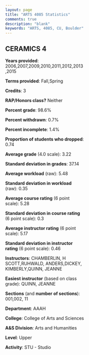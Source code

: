 ```yaml
---
layout: page
title: "ARTS 4085 Statistics"
comments: true
description: "blank"
keywords: "ARTS, 4085, CU, Boulder"
--- 
```

<head>
<script src="https://ajax.googleapis.com/ajax/libs/jquery/2.1.3/jquery.min.js"></script>
<script src="https://dl.dropboxusercontent.com/s/pc42nxpaw1ea4o9/highcharts.js?dl=0"></script>
<!-- <script src="../assets/js/highcharts.js"></script> -->
<style type="text/css">@font-face {
	font-family: "Bebas Neue";
	src: url(https://www.filehosting.org/file/details/544349/BebasNeue%20Regular.otf) format("opentype");
	}
	h1.Bebas { 
		font-family: "Bebas Neue", Verdana, Tahoma;
	}
</style>
</head>
<body>
	<div id="container" style="float: right; width: 45%; height: 88%; margin-left: 2.5%; margin-right: 2.5%;"></div>
	<script language="JavaScript">
		$(document).ready(function() {
		var chart = {type: 'column'};
		var title = {text: 'Grade Distribution'};
		var xAxis = {categories: ['A','B','C','D','F'],crosshair: true};
		var yAxis = {min: 0,title: {text: 'Percentage'}};
		var tooltip = {headerFormat: '<center><b><span style="font-size:20px">{point.key}</span></b></center>',
		               pointFormat: '<td style="padding:0"><b>{point.y:.1f}%</b></td>',
		               footerFormat: '</table>',shared: true,useHTML: true};
		var plotOptions = {column: {pointPadding: 0.0,borderWidth: 0}};  
		var credits = {enabled: false};var series= [{name: 'Percent',data: [46.21,40.15,7.58,4.55,1.52,]}];
		var json = {};
		json.chart = chart;
		json.title = title;
		json.tooltip = tooltip;
		json.xAxis = xAxis;
		json.yAxis = yAxis;  
		json.series = series;
		json.plotOptions = plotOptions;  
		json.credits = credits;
		$('#container').highcharts(json);
	});
	</script>
</body>
			   
## CERAMICS 4

**Years provided**: 2006,2007,2009,2010,2011,2012,2013,2015

**Terms provided**: Fall,Spring

**Credits**: 3

**RAP/Honors class?** Neither

**Percent grade**: 98.6%

**Percent withdrawn**: 0.7%

**Percent incomplete**: 1.4%

**Proportion of students who dropped**: 0.74

**Average grade** (4.0 scale): 3.22

**Standard deviation in grades**: 37.14

**Average workload** (raw): 5.48

**Standard deviation in workload** (raw): 0.35

**Average course rating** (6 point scale): 5.28

**Standard deviation in course rating** (6 point scale): 0.3

**Average instructor rating** (6 point scale): 5.17

**Standard deviation in instructor rating** (6 point scale): 0.46

**Instructors**: CHAMBERLIN, H SCOTT,RUHWALD, ANDERS,DICKEY, KIMBERLY,QUINN, JEANNE

**Easiest instructor** (based on class grade): QUINN, JEANNE

**Sections** (and **number of sections**): 001,002, 11

**Department**: AAAH

**College**: College of Arts and Sciences

**A&S Division**: Arts and Humanities

**Level**: Upper

**Activity**: STU - Studio